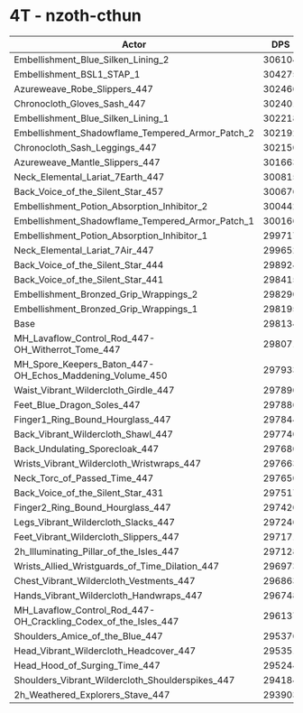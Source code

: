 # 4T - nzoth-cthun
| Actor | DPS | Increase |
|---|:---:|:---:|
|Embellishment_Blue_Silken_Lining_2|306104|2.67%|
|Embellishment_BSL1_STAP_1|304275|2.06%|
|Azureweave_Robe_Slippers_447|302466|1.45%|
|Chronocloth_Gloves_Sash_447|302401|1.43%|
|Embellishment_Blue_Silken_Lining_1|302218|1.37%|
|Embellishment_Shadowflame_Tempered_Armor_Patch_2|302192|1.36%|
|Chronocloth_Sash_Leggings_447|302150|1.35%|
|Azureweave_Mantle_Slippers_447|301663|1.18%|
|Neck_Elemental_Lariat_7Earth_447|300815|0.90%|
|Back_Voice_of_the_Silent_Star_457|300676|0.85%|
|Embellishment_Potion_Absorption_Inhibitor_2|300442|0.77%|
|Embellishment_Shadowflame_Tempered_Armor_Patch_1|300166|0.68%|
|Embellishment_Potion_Absorption_Inhibitor_1|299717|0.53%|
|Neck_Elemental_Lariat_7Air_447|299652|0.51%|
|Back_Voice_of_the_Silent_Star_444|298924|0.27%|
|Back_Voice_of_the_Silent_Star_441|298415|0.09%|
|Embellishment_Bronzed_Grip_Wrappings_2|298290|0.05%|
|Embellishment_Bronzed_Grip_Wrappings_1|298195|0.02%|
|Base|298134|0.00%|
|MH_Lavaflow_Control_Rod_447-OH_Witherrot_Tome_447|298071|-0.02%|
|MH_Spore_Keepers_Baton_447-OH_Echos_Maddening_Volume_450|297933|-0.07%|
|Waist_Vibrant_Wildercloth_Girdle_447|297890|-0.08%|
|Feet_Blue_Dragon_Soles_447|297886|-0.08%|
|Finger1_Ring_Bound_Hourglass_447|297844|-0.10%|
|Back_Vibrant_Wildercloth_Shawl_447|297740|-0.13%|
|Back_Undulating_Sporecloak_447|297680|-0.15%|
|Wrists_Vibrant_Wildercloth_Wristwraps_447|297663|-0.16%|
|Neck_Torc_of_Passed_Time_447|297650|-0.16%|
|Back_Voice_of_the_Silent_Star_431|297517|-0.21%|
|Finger2_Ring_Bound_Hourglass_447|297420|-0.24%|
|Legs_Vibrant_Wildercloth_Slacks_447|297246|-0.30%|
|Feet_Vibrant_Wildercloth_Slippers_447|297171|-0.32%|
|2h_Illuminating_Pillar_of_the_Isles_447|297128|-0.34%|
|Wrists_Allied_Wristguards_of_Time_Dilation_447|296973|-0.39%|
|Chest_Vibrant_Wildercloth_Vestments_447|296863|-0.43%|
|Hands_Vibrant_Wildercloth_Handwraps_447|296748|-0.46%|
|MH_Lavaflow_Control_Rod_447-OH_Crackling_Codex_of_the_Isles_447|296137|-0.67%|
|Shoulders_Amice_of_the_Blue_447|295376|-0.93%|
|Head_Vibrant_Wildercloth_Headcover_447|295351|-0.93%|
|Head_Hood_of_Surging_Time_447|295244|-0.97%|
|Shoulders_Vibrant_Wildercloth_Shoulderspikes_447|294184|-1.32%|
|2h_Weathered_Explorers_Stave_447|293903|-1.42%|
